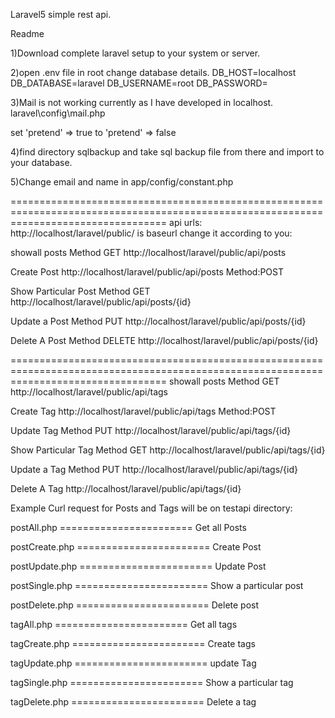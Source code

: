 Laravel5 simple rest api.

Readme

1)Download complete laravel setup to your system or server.

2)open .env file in root
change database details.
DB_HOST=localhost
DB_DATABASE=laravel
DB_USERNAME=root
DB_PASSWORD=

3)Mail is not working currently as I have developed in localhost.
  laravel\config\mail.php

set 'pretend' => true to  'pretend' => false

4)find directory sqlbackup and take sql backup file from there and import to your database.

5)Change email and name in app/config/constant.php

=======================================================================================================================================
api urls:
http://localhost/laravel/public/ is baseurl change it according to you:

showall posts
Method GET
http://localhost/laravel/public/api/posts

Create Post
http://localhost/laravel/public/api/posts
Method:POST

Show Particular Post
Method GET
http://localhost/laravel/public/api/posts/{id}

Update a Post
Method PUT
http://localhost/laravel/public/api/posts/{id}

Delete A Post
Method DELETE
http://localhost/laravel/public/api/posts/{id}

=======================================================================================================================================
showall posts
Method GET
http://localhost/laravel/public/api/tags

Create Tag
http://localhost/laravel/public/api/tags
Method:POST

Update Tag
Method PUT
http://localhost/laravel/public/api/tags/{id}

Show Particular Tag
Method GET
http://localhost/laravel/public/api/tags/{id}

Update a Tag
Method PUT
http://localhost/laravel/public/api/tags/{id}

Delete A Tag
http://localhost/laravel/public/api/tags/{id}

Example Curl request for Posts and Tags will be on testapi directory:

postAll.php    ======================= Get all Posts

postCreate.php ======================= Create Post

postUpdate.php ======================= Update Post

postSingle.php ======================= Show a particular post

postDelete.php ======================= Delete post

tagAll.php     ======================= Get all tags

tagCreate.php  ======================= Create tags

tagUpdate.php  ======================= update Tag

tagSingle.php  ======================= Show a particular tag

tagDelete.php  ======================= Delete a tag